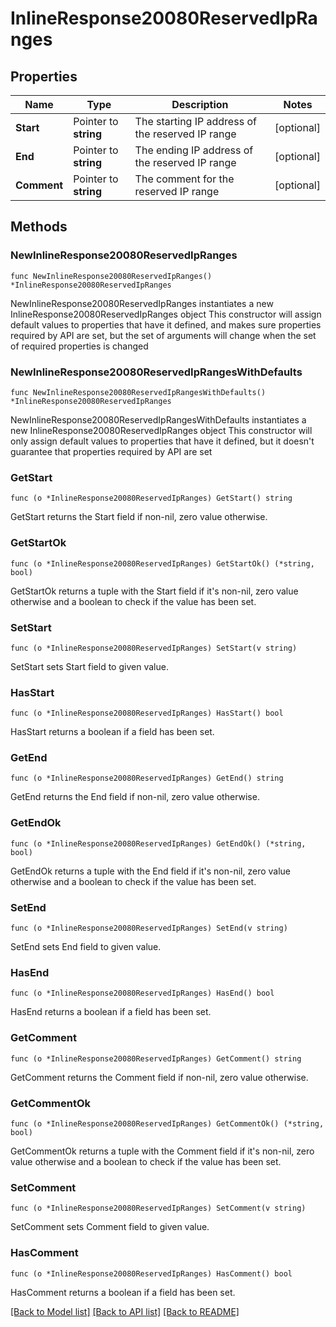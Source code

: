 # InlineResponse20080ReservedIpRanges

## Properties

Name | Type | Description | Notes
------------ | ------------- | ------------- | -------------
**Start** | Pointer to **string** | The starting IP address of the reserved IP range | [optional] 
**End** | Pointer to **string** | The ending IP address of the reserved IP range | [optional] 
**Comment** | Pointer to **string** | The comment for the reserved IP range | [optional] 

## Methods

### NewInlineResponse20080ReservedIpRanges

`func NewInlineResponse20080ReservedIpRanges() *InlineResponse20080ReservedIpRanges`

NewInlineResponse20080ReservedIpRanges instantiates a new InlineResponse20080ReservedIpRanges object
This constructor will assign default values to properties that have it defined,
and makes sure properties required by API are set, but the set of arguments
will change when the set of required properties is changed

### NewInlineResponse20080ReservedIpRangesWithDefaults

`func NewInlineResponse20080ReservedIpRangesWithDefaults() *InlineResponse20080ReservedIpRanges`

NewInlineResponse20080ReservedIpRangesWithDefaults instantiates a new InlineResponse20080ReservedIpRanges object
This constructor will only assign default values to properties that have it defined,
but it doesn't guarantee that properties required by API are set

### GetStart

`func (o *InlineResponse20080ReservedIpRanges) GetStart() string`

GetStart returns the Start field if non-nil, zero value otherwise.

### GetStartOk

`func (o *InlineResponse20080ReservedIpRanges) GetStartOk() (*string, bool)`

GetStartOk returns a tuple with the Start field if it's non-nil, zero value otherwise
and a boolean to check if the value has been set.

### SetStart

`func (o *InlineResponse20080ReservedIpRanges) SetStart(v string)`

SetStart sets Start field to given value.

### HasStart

`func (o *InlineResponse20080ReservedIpRanges) HasStart() bool`

HasStart returns a boolean if a field has been set.

### GetEnd

`func (o *InlineResponse20080ReservedIpRanges) GetEnd() string`

GetEnd returns the End field if non-nil, zero value otherwise.

### GetEndOk

`func (o *InlineResponse20080ReservedIpRanges) GetEndOk() (*string, bool)`

GetEndOk returns a tuple with the End field if it's non-nil, zero value otherwise
and a boolean to check if the value has been set.

### SetEnd

`func (o *InlineResponse20080ReservedIpRanges) SetEnd(v string)`

SetEnd sets End field to given value.

### HasEnd

`func (o *InlineResponse20080ReservedIpRanges) HasEnd() bool`

HasEnd returns a boolean if a field has been set.

### GetComment

`func (o *InlineResponse20080ReservedIpRanges) GetComment() string`

GetComment returns the Comment field if non-nil, zero value otherwise.

### GetCommentOk

`func (o *InlineResponse20080ReservedIpRanges) GetCommentOk() (*string, bool)`

GetCommentOk returns a tuple with the Comment field if it's non-nil, zero value otherwise
and a boolean to check if the value has been set.

### SetComment

`func (o *InlineResponse20080ReservedIpRanges) SetComment(v string)`

SetComment sets Comment field to given value.

### HasComment

`func (o *InlineResponse20080ReservedIpRanges) HasComment() bool`

HasComment returns a boolean if a field has been set.


[[Back to Model list]](../README.md#documentation-for-models) [[Back to API list]](../README.md#documentation-for-api-endpoints) [[Back to README]](../README.md)


